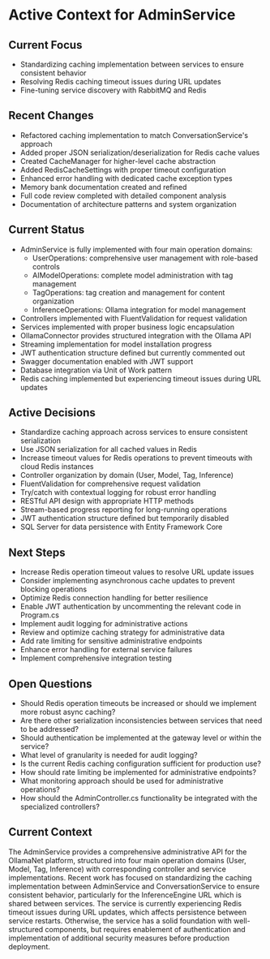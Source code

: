 # Active Context for AdminService

## Current Focus
- Standardizing caching implementation between services to ensure consistent behavior
- Resolving Redis caching timeout issues during URL updates
- Fine-tuning service discovery with RabbitMQ and Redis

## Recent Changes
- Refactored caching implementation to match ConversationService's approach
- Added proper JSON serialization/deserialization for Redis cache values
- Created CacheManager for higher-level cache abstraction
- Added RedisCacheSettings with proper timeout configuration
- Enhanced error handling with dedicated cache exception types
- Memory bank documentation created and refined
- Full code review completed with detailed component analysis
- Documentation of architecture patterns and system organization

## Current Status
- AdminService is fully implemented with four main operation domains:
  - UserOperations: comprehensive user management with role-based controls
  - AIModelOperations: complete model administration with tag management
  - TagOperations: tag creation and management for content organization
  - InferenceOperations: Ollama integration for model management
- Controllers implemented with FluentValidation for request validation
- Services implemented with proper business logic encapsulation
- OllamaConnector provides structured integration with the Ollama API
- Streaming implementation for model installation progress
- JWT authentication structure defined but currently commented out
- Swagger documentation enabled with JWT support
- Database integration via Unit of Work pattern
- Redis caching implemented but experiencing timeout issues during URL updates

## Active Decisions
- Standardize caching approach across services to ensure consistent serialization
- Use JSON serialization for all cached values in Redis
- Increase timeout values for Redis operations to prevent timeouts with cloud Redis instances
- Controller organization by domain (User, Model, Tag, Inference)
- FluentValidation for comprehensive request validation
- Try/catch with contextual logging for robust error handling
- RESTful API design with appropriate HTTP methods
- Stream-based progress reporting for long-running operations
- JWT authentication structure defined but temporarily disabled
- SQL Server for data persistence with Entity Framework Core

## Next Steps
- Increase Redis operation timeout values to resolve URL update issues
- Consider implementing asynchronous cache updates to prevent blocking operations
- Optimize Redis connection handling for better resilience
- Enable JWT authentication by uncommenting the relevant code in Program.cs
- Implement audit logging for administrative actions
- Review and optimize caching strategy for administrative data
- Add rate limiting for sensitive administrative endpoints
- Enhance error handling for external service failures
- Implement comprehensive integration testing

## Open Questions
- Should Redis operation timeouts be increased or should we implement more robust async caching?
- Are there other serialization inconsistencies between services that need to be addressed?
- Should authentication be implemented at the gateway level or within the service?
- What level of granularity is needed for audit logging?
- Is the current Redis caching configuration sufficient for production use?
- How should rate limiting be implemented for administrative endpoints?
- What monitoring approach should be used for administrative operations?
- How should the AdminController.cs functionality be integrated with the specialized controllers?

## Current Context
The AdminService provides a comprehensive administrative API for the OllamaNet platform, structured into four main operation domains (User, Model, Tag, Inference) with corresponding controller and service implementations. Recent work has focused on standardizing the caching implementation between AdminService and ConversationService to ensure consistent behavior, particularly for the InferenceEngine URL which is shared between services. The service is currently experiencing Redis timeout issues during URL updates, which affects persistence between service restarts. Otherwise, the service has a solid foundation with well-structured components, but requires enablement of authentication and implementation of additional security measures before production deployment. 